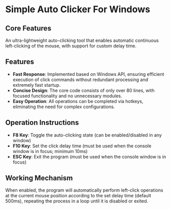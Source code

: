 # Simple Auto Clicker For Windows 

## Core Features
An ultra-lightweight auto-clicking tool that enables automatic continuous left-clicking of the mouse, with support for custom delay time.

## Features
- **Fast Response**: Implemented based on Windows API, ensuring efficient execution of click commands without redundant processing and extremely fast startup.
- **Concise Design**: The core code consists of only over 80 lines, with focused functionality and no unnecessary modules.
- **Easy Operation**: All operations can be completed via hotkeys, eliminating the need for complex configurations.

## Operation Instructions
- **F8 Key**: Toggle the auto-clicking state (can be enabled/disabled in any window)
- **F10 Key**: Set the click delay time (must be used when the console window is in focus; minimum 10ms)
- **ESC Key**: Exit the program (must be used when the console window is in focus)

## Working Mechanism
When enabled, the program will automatically perform left-click operations at the current mouse position according to the set delay time (default 500ms), repeating the process in a loop until it is disabled or exited.
